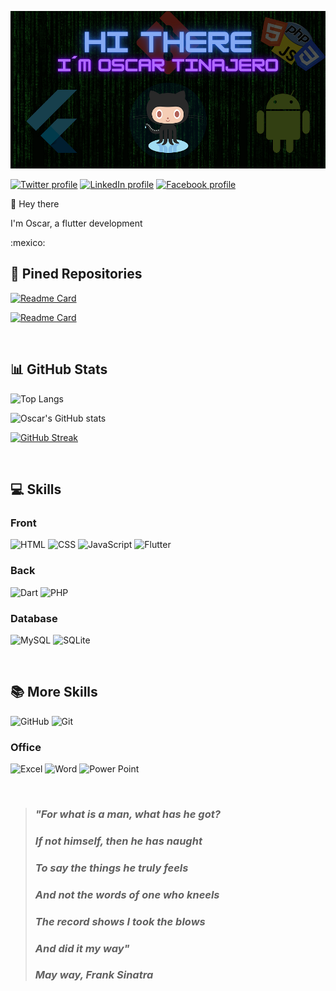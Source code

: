 ![Banner Oscar](/assets/banner.png)

[![Twitter profile](https://img.shields.io/badge/Twitter-1DA1F2?style=for-the-badge&logo=twitter&logoColor=white)](https://twitter.com/117Tinajero)
[![LinkedIn profile](https://img.shields.io/badge/LinkedIn-0077B5?style=for-the-badge&logo=linkedin&logoColor=white)](https://www.linkedin.com/in/oscar-isaac-tinajero-maldonado-48b61b199/)
[![Facebook profile](https://img.shields.io/badge/Facebook-1877F2?style=for-the-badge&logo=facebook&logoColor=white)](https://www.facebook.com/oscar.tinajero.117)

<p>👋 Hey there</p>

<p>I'm Oscar, a flutter development</p>
:mexico:

<br>

## :pushpin: Pined Repositories

[![Readme Card](https://github-readme-stats-gh6pze3y7-oscartinajero117.vercel.app/api/pin/?username=OscarTinajero117&repo=rfc_sat_web_scraping&bg_color=082032&hide_border=true&title_color=ffffff&text_color=ffffff&icon_color=ff006c)](https://github.com/OscarTinajero117/rfc_sat_web_scraping)

[![Readme Card](https://github-readme-stats-gh6pze3y7-oscartinajero117.vercel.app/api/pin/?username=OscarTinajero117&repo=Internet-de-las-cosas_IoT&bg_color=082032&hide_border=true&title_color=ffffff&text_color=ffffff&icon_color=ff006c)](https://github.com/OscarTinajero117/Internet-de-las-cosas_IoT)

<br>

## :bar_chart: GitHub Stats

![Top Langs](https://github-readme-stats-gh6pze3y7-oscartinajero117.vercel.app/api/top-langs/?username=OscarTinajero117&bg_color=082032&hide_border=true&title_color=EEEEEE&text_color=EEEEEE&icon_color=ff006c&count_private=true)

![Oscar's GitHub stats](https://github-readme-stats-gh6pze3y7-oscartinajero117.vercel.app/api?username=OscarTinajero117&bg_color=082032&hide_border=true&title_color=EEEEEE&text_color=EEEEEE&icon_color=ff006c&show_icons=true&count_private=true)

[![GitHub Streak](https://github-readme-streak-stats.herokuapp.com/?user=OscarTinajero117&background=082032&dates=ffffff&ring=F7DF1E&fire=F7DF1E&currStreakNum=ffffff&sideNums=ffffff&currStreakLabel=ff006c&sideLabels=ff006c&hide_border=true)](https://git.io/streak-stats)

<br>

## :computer: Skills
### Front
![HTML](https://img.shields.io/badge/Hypertext-HTML-informational?style=flat&logo=html5&logoColor=white&color=f06529&labelColor=082032)
![CSS](https://img.shields.io/badge/Style-CSS-informational?style=flat&logo=css3&logoColor=white&color=264de4&labelColor=082032)
![JavaScript](https://img.shields.io/badge/Code-JavaScript-informational?style=flat&logo=javascript&logoColor=white&color=F7DF1E&labelColor=082032)
![Flutter](https://img.shields.io/badge/Code-Flutter-informational?style=flat&logo=flutter&logoColor=white&color=02569B&labelColor=082032)
### Back
![Dart](https://img.shields.io/badge/Code-Dart-informational?style=flat&logo=dart&logoColor=white&color=0175C2&labelColor=082032)
![PHP](https://img.shields.io/badge/Code-PHP-informational?style=flat&logo=php&logoColor=white&color=777BB4&labelColor=082032)
### Database
![MySQL](https://img.shields.io/badge/SQL-MySQL-informational?style=flat&logo=mysql&logoColor=white&color=00000F&labelColor=082032)
![SQLite](https://img.shields.io/badge/SQL-SQLite-informational?style=flat&logo=sqlite&logoColor=white&color=07405E&labelColor=082032)

<br>

## :books: More Skills

![GitHub](https://img.shields.io/badge/Tools-GitHub-informational?style=flat&logo=github&logoColor=white&color=181717&labelColor=082032)
![Git](https://img.shields.io/badge/Tools-Git-informational?style=flat&logo=git&logoColor=white&color=E44C30&labelColor=082032)
### Office
![Excel](https://img.shields.io/badge/Office-Excel-informational?style=flat&logo=microsoft-excel&logoColor=white&color=217346&labelColor=082032)
![Word](https://img.shields.io/badge/Office-Word-informational?style=flat&logo=microsoft-word&logoColor=white&color=2B579A&labelColor=082032)
![Power Point](https://img.shields.io/badge/Office-PowerPoint-informational?style=flat&logo=microsoft-powerpoint&logoColor=white&color=B7472A&labelColor=082032)


<br>

> ### _"For what is a man, what has he got?_
> ### _If not himself, then he has naught_
> ### _To say the things he truly feels_
> ### _And not the words of one who kneels_
> ### _The record shows I took the blows_
> ### _And did it my way"_ 
> ### _May way, Frank Sinatra_ 
      
<!-- página para los favicons https://dev.to/envoy_/150-badges-for-github-pnk -->
<!-- página para badges-->
<!--
**OscarTinajero117/OscarTinajero117** is a ✨ _special_ ✨ repository because its `README.md` (this file) appears on your GitHub profile.

Here are some ideas to get you started:

- 🔭 I’m currently working on ...
- 🌱 I’m currently learning ...
- 👯 I’m looking to collaborate on ...
- 🤔 I’m looking for help with ...
- 💬 Ask me about ...
- 📫 How to reach me: ...
- 😄 Pronouns: ...
- ⚡ Fun fact: ...
-->
